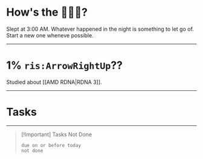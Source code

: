 # How's the 🌄🌅🌇?

Slept at 3:00 AM. Whatever happened in the night is something to let go of. Start a new one wheneve possible.

---

# 1% `ris:ArrowRightUp`??

Studied about [[AMD RDNA|RDNA 3]].

---

# Tasks

---

> [!Important] Tasks Not Done
>
>```tasks
>due on or before today
>not done
